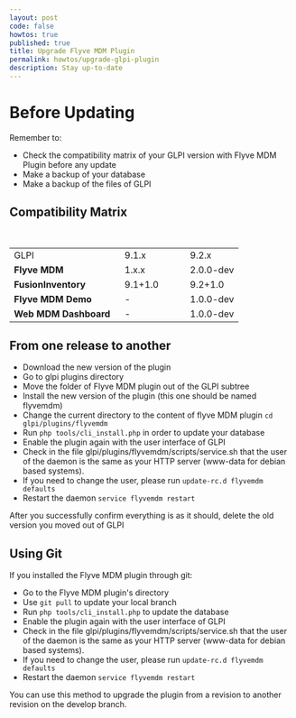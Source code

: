 ```yaml
---
layout: post
code: false
howtos: true
published: true
title: Upgrade Flyve MDM Plugin
permalink: howtos/upgrade-glpi-plugin
description: Stay up-to-date
---
```

# Before Updating

Remember to:

* Check the compatibility matrix of your GLPI version with Flyve MDM Plugin before any update
* Make a backup of your database
* Make a backup of the files of GLPI

## Compatibility Matrix

<br>

<table>
    <tr>
        <td style="width:180px">GLPI</td>
        <td style="width:100px">9.1.x</td>
        <td>9.2.x</td>
    </tr>
    <tr>
        <td><b>Flyve MDM</b></td>
        <td>1.x.x</td>
        <td>2.0.0-dev</td>
    </tr>
    <tr>
        <td><b>FusionInventory</b></td>
        <td>9.1+1.0</td>
        <td>9.2+1.0</td>
    </tr>
    <tr>
        <td><b>Flyve MDM Demo</b></td>
        <td>-</td>
        <td>1.0.0-dev</td>
    </tr>
    <tr>
        <td><b>Web MDM Dashboard</b></td>
        <td>-</td>
        <td>1.0.0-dev</td>
    </tr>
</table>

## From one release to another

* Download the new version of the plugin
* Go to glpi plugins directory
* Move the folder of Flyve MDM plugin out of the GLPI subtree
* Install the new version of the plugin (this one should be named flyvemdm)
* Change the current directory to the content of flyve MDM plugin ```cd glpi/plugins/flyvemdm```
* Run ```php tools/cli_install.php``` in order to update your database
* Enable the plugin again with the user interface of GLPI
* Check in the file glpi/plugins/flyvemdm/scripts/service.sh that the user of the daemon is the same as your HTTP server (www-data for debian based systems).
* If you need to change the user, please run ```update-rc.d flyvemdm defaults```
* Restart the daemon ```service flyvemdm restart```

After you successfully confirm everything is as it should, delete the old version you moved out of GLPI

## Using Git

If you installed the Flyve MDM plugin through git:

* Go to the Flyve MDM plugin's directory
* Use ```git pull``` to update your local branch
* Run ```php tools/cli_install.php``` to update the database
* Enable the plugin again with the user interface of GLPI
* Check in the file glpi/plugins/flyvemdm/scripts/service.sh that the user of the daemon is the same as your HTTP server (www-data for debian based systems).
* If you need to change the user, please run ```update-rc.d flyvemdm defaults```
* Restart the daemon ```service flyvemdm restart```

You can use this method to upgrade the plugin from a revision to another revision on the develop branch.
